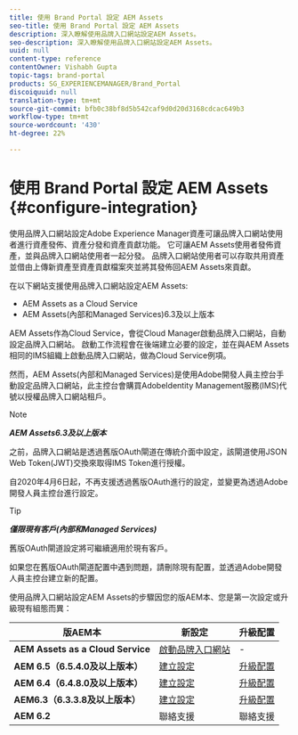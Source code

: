```yaml
---
title: 使用 Brand Portal 設定 AEM Assets
seo-title: 使用 Brand Portal 設定 AEM Assets
description: 深入瞭解使用品牌入口網站設定AEM Assets。
seo-description: 深入瞭解使用品牌入口網站設定AEM Assets。
uuid: null
content-type: reference
contentOwner: Vishabh Gupta
topic-tags: brand-portal
products: SG_EXPERIENCEMANAGER/Brand_Portal
discoiquuid: null
translation-type: tm+mt
source-git-commit: bfb0c38bf8d5b542caf9d0d20d3168cdcac649b3
workflow-type: tm+mt
source-wordcount: '430'
ht-degree: 22%

---
```



# 使用 Brand Portal 設定 AEM Assets {#configure-integration}

使用品牌入口網站設定Adobe Experience Manager資產可讓品牌入口網站使用者進行資產發佈、資產分發和資產貢獻功能。 它可讓AEM Assets使用者發佈資產，並與品牌入口網站使用者一起分發。 品牌入口網站使用者可以存取共用資產並借由上傳新資產至資產貢獻檔案夾並將其發佈回AEM Assets來貢獻。

在以下網站支援使用品牌入口網站設定AEM Assets:
* AEM Assets as a Cloud Service 
* AEM Assets(內部和Managed Services)6.3及以上版本

AEM Assets作為Cloud Service，會從Cloud Manager啟動品牌入口網站，自動設定品牌入口網站。 啟動工作流程會在後端建立必要的設定，並在與AEM Assets相同的IMS組織上啟動品牌入口網站，做為Cloud Service例項。

然而，AEM Assets(內部和Managed Services)是使用Adobe開發人員主控台手動設定品牌入口網站，此主控台會購買AdobeIdentity Management服務(IMS)代號以授權品牌入口網站租戶。

>[!NOTE]
>
>***AEM Assets6.3及以上版本***
>
>之前，品牌入口網站是透過舊版OAuth閘道在傳統介面中設定，該閘道使用JSON Web Token(JWT)交換來取得IMS Token進行授權。
>
>自2020年4月6日起，不再支援透過舊版OAuth進行的設定，並變更為透過Adobe開發人員主控台進行設定。


>[!TIP]
>
>***僅限現有客戶(內部和Managed Services)***
>
>舊版OAuth閘道設定將可繼續適用於現有客戶。
>
>如果您在舊版OAuth閘道配置中遇到問題，請刪除現有配置，並透過Adobe開發人員主控台建立新的配置。

使用品牌入口網站設定AEM Assets的步驟因您的版AEM本、您是第一次設定或升級現有組態而異：

| **版AEM本** | **新設定** | **升級配置** |
|---|---|---|
| **AEM Assets as a Cloud Service** | [啟動品牌入口網站](https://docs.adobe.com/content/help/zh-Hant/experience-manager-cloud-service/assets/brand-portal/configure-aem-assets-with-brand-portal.html) | - |
| **AEM 6.5（6.5.4.0及以上版本）** | [建立設定](https://docs.adobe.com/content/help/zh-Hant/experience-manager-65/assets/brandportal/configure-aem-assets-with-brand-portal.html) | [升級配置](https://docs.adobe.com/content/help/zh-Hant/experience-manager-65/assets/brandportal/configure-aem-assets-with-brand-portal.html#upgrade-integration-65) |
| **AEM 6.4（6.4.8.0及以上版本）** | [建立設定](https://docs.adobe.com/content/help/zh-Hant/experience-manager-64/assets/brandportal/configure-aem-assets-with-brand-portal.html) | [升級配置](https://docs.adobe.com/content/help/zh-Hant/experience-manager-64/assets/brandportal/configure-aem-assets-with-brand-portal.html#upgrade-integration-64) |
| **AEM6.3（6.3.3.8及以上版本）** | [建立設定](https://helpx.adobe.com/tw/experience-manager/6-3/assets/using/brand-portal-configuring-integration.html) | [升級配置](https://helpx.adobe.com/experience-manager/6-3/assets/using/brand-portal-configuring-integration.html#Upgradeconfiguration) |
| **AEM 6.2** | 聯絡支援 | 聯絡支援 |
